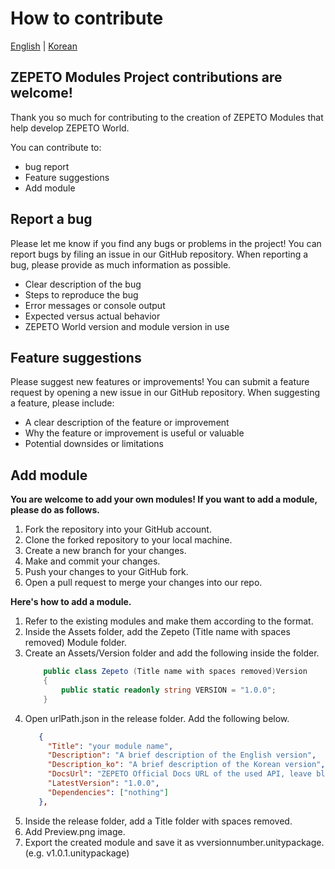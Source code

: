 # How to contribute

[English](./HowToContribute.md) | [Korean](./HowToContribute_KR.md)

## ZEPETO Modules Project contributions are welcome!
Thank you so much for contributing to the creation of ZEPETO Modules that help develop ZEPETO World.

You can contribute to:

- bug report
- Feature suggestions
- Add module


## Report a bug
Please let me know if you find any bugs or problems in the project! You can report bugs by filing an issue in our GitHub repository. When reporting a bug, please provide as much information as possible.

- Clear description of the bug
- Steps to reproduce the bug
- Error messages or console output
- Expected versus actual behavior
- ZEPETO World version and module version in use

## Feature suggestions
Please suggest new features or improvements! You can submit a feature request by opening a new issue in our GitHub repository. When suggesting a feature, please include:

- A clear description of the feature or improvement
- Why the feature or improvement is useful or valuable
- Potential downsides or limitations

## Add module
**You are welcome to add your own modules! If you want to add a module, please do as follows.**

1. Fork the repository into your GitHub account.
2. Clone the forked repository to your local machine.
3. Create a new branch for your changes.
4. Make and commit your changes.
5. Push your changes to your GitHub fork.
6. Open a pull request to merge your changes into our repo.

**Here's how to add a module.**
 
1. Refer to the existing modules and make them according to the format.
2. Inside the Assets folder, add the Zepeto (Title name with spaces removed) Module folder.
3. Create an Assets/Version folder and add the following inside the folder.
     ``` cs
         public class Zepeto (Title name with spaces removed)Version
         {
             public static readonly string VERSION = "1.0.0";
         }
     ```
4. Open urlPath.json in the release folder. Add the following below.
      ``` json
         {
           "Title": "your module name",
           "Description": "A brief description of the English version",
           "Description_ko": "A brief description of the Korean version",
           "DocsUrl": "ZEPETO Official Docs URL of the used API, leave blank if not present",
           "LatestVersion": "1.0.0",
           "Dependencies": ["nothing"]
         },
     ```
5. Inside the release folder, add a Title folder with spaces removed.
6. Add Preview.png image.
7. Export the created module and save it as vversionnumber.unitypackage. (e.g. v1.0.1.unitypackage)
